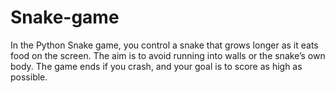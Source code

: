 # Snake-game
In the Python Snake game, you control a snake that grows longer as it eats food on the screen. The aim is to avoid running into walls or the snake’s own body. The game ends if you crash, and your goal is to score as high as possible.
